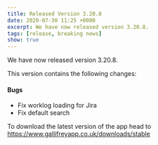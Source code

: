 ```yaml
---
title: Released Version 3.20.8
date: 2020-07-30 11:25 +0000
excerpt: We have now released version 3.20.8.
tags: [release, breaking news]
show: true
---
```


We have now released version 3.20.8.

This version contains the following changes:

#### Bugs

* Fix worklog loading for Jira
* Fix default search


To download the latest version of the app head to <https://www.gallifreyapp.co.uk/downloads/stable>
